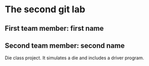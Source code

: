 # The second git lab
## First team member: first name
## Second team member: second name
Die class project. It simulates a die and includes a driver program.
